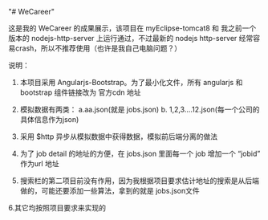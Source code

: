 "# WeCareer"

这是我的 WeCareer 的成果展示，该项目在 myEclipse-tomcat8 和 我之前一个版本的 nodejs-http-server 上运行通过，不过最新的 nodejs http-server 经常容易crash，所以不推荐使用（也许是我自己电脑问题？）

说明：

1. 本项目采用 Angularjs-Bootstrap。为了最小化文件，所有 angularjs 和 bootstrap 组件链接改为 官方cdn 地址

2. 模拟数据有两类： a.aa.json(就是 jobs.json) b. 1,2,3....12.json(每一个公司的具体信息作为json)

3. 采用 $http 异步从模拟数据中获得数据，模拟前后端分离的做法

4. 为了 job detail 的地址的方便，在 jobs.json 里面每一个 job 增加一个 “jobid” 作为url 地址

5. 搜索栏的第二项目前没有作用，因为我根据项目要求估计地址的搜索是从后端做的，可能还要添加一些算法，拿到的就是 jobs.json文件

6.其它均按照项目要求来实现的
